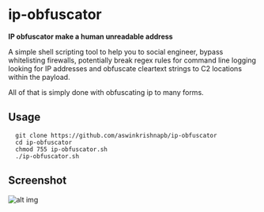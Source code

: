 # ip-obfuscator

**IP obfuscator make a human unreadable address**

A simple shell scripting tool to help you to social engineer, bypass whitelisting firewalls, potentially break regex rules for command line logging looking for IP addresses and obfuscate cleartext strings to C2 locations within the payload.

All of that is simply done with obfuscating ip to many forms.

## Usage
```
  git clone https://github.com/aswinkrishnapb/ip-obfuscator
  cd ip-obfuscator
  chmod 755 ip-obfuscator.sh
  ./ip-obfuscator.sh
```

## Screenshot
![alt img](Screenshot1.png)

